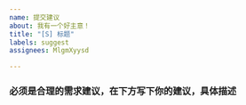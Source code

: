 ```yaml
---
name: 提交建议
about: 我有一个好主意！
title: "[S] 标题"
labels: suggest
assignees: MlgmXyysd

---
```


### 必须是合理的需求建议，在下方写下你的建议，具体描述
